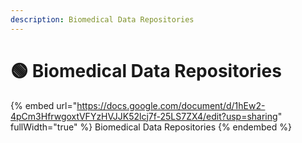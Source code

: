 ```yaml
---
description: Biomedical Data Repositories
---
```


# 🟢 Biomedical Data Repositories

{% embed url="https://docs.google.com/document/d/1hEw2-4pCm3HfrwgoxtVFYzHVJJK52lcj7f-25LS7ZX4/edit?usp=sharing" fullWidth="true" %}
Biomedical Data Repositories
{% endembed %}
